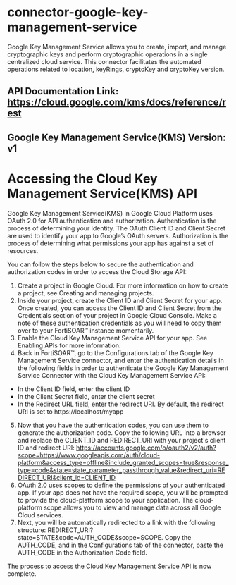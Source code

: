 # connector-google-key-management-service

Google Key Management Service allows you to create, import, and manage cryptographic keys and perform cryptographic operations in a single centralized cloud service. This connector facilitates the automated operations related to location, keyRings, cryptoKey and cryptoKey version.

## API Documentation Link: https://cloud.google.com/kms/docs/reference/rest

## Google Key Management Service(KMS) Version: v1

# Accessing the Cloud Key Management Service(KMS) API

Google Key Management Service(KMS) in Google Cloud Platform uses OAuth 2.0 for API authentication and authorization. Authentication is the process of determining your identity. The OAuth Client ID and Client Secret are used to identify your app to Google’s OAuth servers. Authorization is the process of determining what permissions your app has against a set of resources.

You can follow the steps below to secure the authentication and authorization codes in order to access the Cloud Storage API:

1.  Create a project in Google Cloud. For more information on how to create a project, see Creating and managing projects.
2.  Inside your project, create the Client ID and Client Secret for your app. Once created, you can access the Client ID and Client Secret from the Credentials section of your project in Google Cloud Console. Make a note of these authentication credentials as you will need to copy them over to your FortiSOAR™ instance momentarily.
3.  Enable the Cloud Key Management Service API for your app. See Enabling APIs for more information.
4.  Back in FortiSOAR™, go to the Configurations tab of the Google Key Management Service connector, and enter the authentication details in the following fields in order to authenticate the Google Key Management Service Connector with the Cloud Key Management Service API:

* In the Client ID field, enter the client ID
* In the Client Secret field, enter the client secret
* In the Redirect URL field, enter the redirect URI. By default, the redirect URI is set to https://localhost/myapp

5.    Now that you have the authentication codes, you can use them to generate the authorization code. Copy the following URL into a browser and replace the CLIENT_ID and REDIRECT_URI with your project's client ID and redirect URI: https://accounts.google.com/o/oauth2/v2/auth?scope=https://www.googleapis.com/auth/cloud-platform&access_type=offline&include_granted_scopes=true&response_type=code&state=state_parameter_passthrough_value&redirect_uri=REDIRECT_URI&client_id=CLIENT_ID
6.    OAuth 2.0 uses scopes to define the permissions of your authenticated app. If your app does not have the required scope, you will be prompted to provide the cloud-platform scope to your application. The cloud-platform scope allows you to view and manage data across all Google Cloud services.
7.  Next, you will be automatically redirected to a link with the following structure: REDIRECT_URI?state=STATE&code=AUTH_CODE&scope=SCOPE. Copy the AUTH_CODE, and in the Configurations tab of the connector, paste the AUTH_CODE in the Authorization Code field.


The process to access the Cloud Key Management Service API is now complete.
